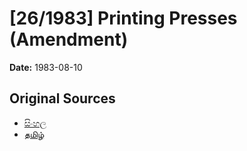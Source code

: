 # [26/1983] Printing Presses (Amendment)

**Date:** 1983-08-10

## Original Sources

- [සිංහල](https://documents.gov.lk/view/acts/1983/8/26-1983_S.pdf)
- [தமிழ்](https://documents.gov.lk/view/acts/1983/8/26-1983_T.pdf)
